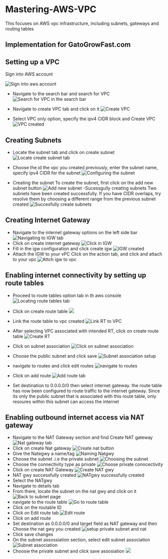 # Mastering-AWS-VPC

This focuses on AWS vpc infrastructure, including subnets, gateways and routing tables

## Implementation for GatoGrowFast.com

## Setting up a VPC

Sign into AWS account

![Sign into aws account](./images/sign_into_aws_account.png)

- Navigate to the search bar and search for VPC
  ![Search for VPC in the search bar](./images/search_vpc.png)

- Navigate to create VPC tab and click on it
  ![Create VPC](./images/create_vpc.png)

- Select VPC only option, specify the ipv4 CIDR block and Create VPC
![VPC created](./images/vpc_creted.png)

## Creating Subnets

- Locate the subnet tab and click on create subnet
  ![Locate create subnet tab](./images/locate_subnet_tab.png)

- Choose the id the vpc you created previously, enter the subnet name, specify ipv4 CIDR for the subnet
![Configuring the subnet](./images/configuring_the_subnet.png)

- Creating the subnet
  To create the subnet, first click on the add new subnet button
![Add new subnet](./images/add-new-subnet.png)
-Sucessgully creating subnets
Two subnets have been created successfully. If you have CIDR overlaps, try resolve them by choosing a different range from the previous subnet created
![Succesfully create subnets](./images/successfully_create_subnets.png)

## Creating Internet Gateway
- Navigate to the internet gateway options on the left side bar
![Navigating to IGW tab](./images/finding_the_igw_tab.png)
- Click on create internet gateway
![Click in IGW](./images/igw_tab.png)
- Fill in the igw configuration and click create igw
![IGW created](./images/igw_created.png)
- Attach the IGW to your vPC
  Click on the action tab, and click and attach to your vpc
![Attch igw to vpc ](./images/attch_igw_to_vpc.png)

## Enabling internet connectivity by setting up route tables
- Proceed to route tables option tab in th aws console
![Locating route tables tab](./images/locating_route_table.png)

- Click on create route table
![](./images/creating-route-table.png)

- Link the route table to vpc created
![Link RT to VPC](./images/Link_RT_VPC.png)
- After selecting VPC associated with intended RT, click on create route table
![Create RT](./images/create_RT.png)
- Click on subnet association
![Click on subnet association](./images/subnet_association.png)
- Choose the public subnet and click save
![Subnet association setup](./images/subnet_assocaition_setup.png)
- navigate to routes and click edit routes
![navigate to routes](./images/navigate_to_routes.png)
- Click on add route
![Add route tab](./images/Add_route.png)
- Set destination to 0.0.0.0/0 then select internet gateway.
  the route table has now been configured to route traffic to the internet gateway. Since its only the public subnet that is associated with this route table, only resoures within this subnet can access the internet

## Enabling outbound internet access via NAT gateway
- Navigate to the NAT Gateway section and find Create NAT gateway
![Nat gateway tab](./images/nata-gateway_tab.png)
- Click on create Nat gateway
![Create nat button](./images/create_nat.png)
- Give the Nategwy a name/tag
![Naming Natgwy ](./images/nat_naming.png)
- Choose the subnet .i.e the private subnet
![Choosing the subnet](./images/choose_the_subnet.png)
- Choose the connectivity type as private
![Choose private conncectivity](./images/private_connectivity.png)
- Click on create NAT Gateway
![Create NAT gwy](./images/create_NAT_gwy.png)
- NAT gwy successfully created
![NATgwy successfully created](./images/NATgwy_successful.png)
- Select the NATgwy
- Navigate to details tab
- From there, locate the subnet on the nat gwy and click on it
![Back to subnet page](./images/subnet_page.png)
- navigate to the route table
![Go to route table](./images/route_table.png)
- Click on the routable ID
- Click on Edit route tab
![Edit route](./images/edit_route.png)
- Click on add route
- Set destination as 0.0.0.0/0 and target field as NAT gateway and then Choose the nat gwy you created
![setup private subnet and nat](./images/correct_nat_route_setup.png)
- Click save changes
- On the subnet assossiation section, select edit subnet association
![Subnet association](./images/subnet_association.png)
- Choosw the private subnet and click save assosiation
![](./images/chose_network_association.png)